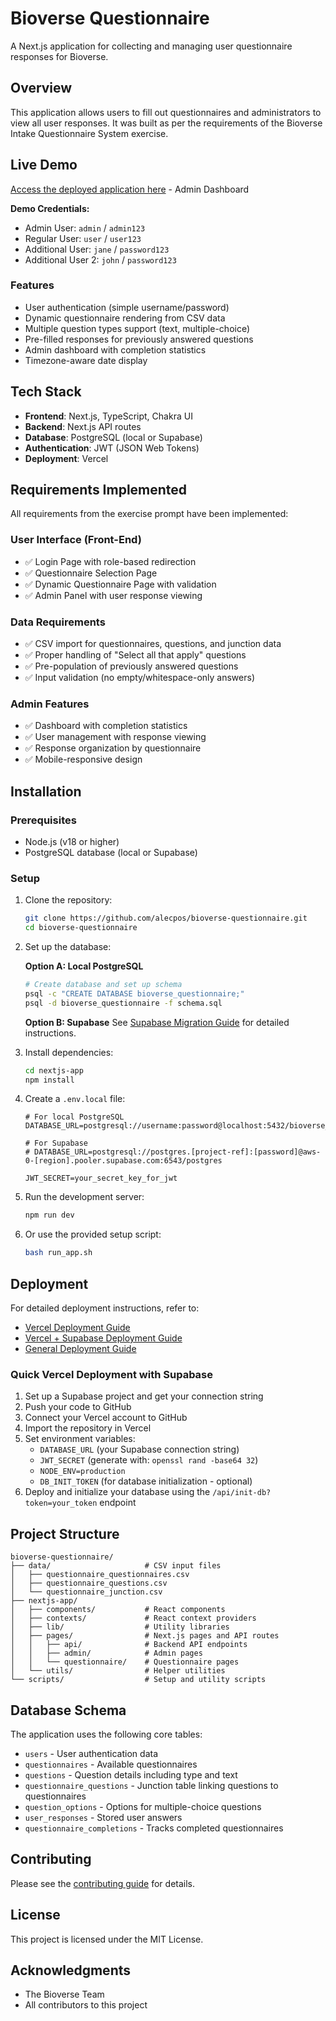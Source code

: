 # Bioverse Questionnaire

A Next.js application for collecting and managing user questionnaire responses for Bioverse.

## Overview

This application allows users to fill out questionnaires and administrators to view all user responses. It was built as per the requirements of the Bioverse Intake Questionnaire System exercise.

## Live Demo

[Access the deployed application here](https://bioverse-questionnaire-pq1d.vercel.app/admin) - Admin Dashboard

**Demo Credentials:**
- Admin User: `admin` / `admin123`
- Regular User: `user` / `user123` 
- Additional User: `jane` / `password123`
- Additional User 2: `john` / `password123`


### Features

- User authentication (simple username/password)
- Dynamic questionnaire rendering from CSV data
- Multiple question types support (text, multiple-choice)
- Pre-filled responses for previously answered questions
- Admin dashboard with completion statistics
- Timezone-aware date display

## Tech Stack

- **Frontend**: Next.js, TypeScript, Chakra UI
- **Backend**: Next.js API routes
- **Database**: PostgreSQL (local or Supabase)
- **Authentication**: JWT (JSON Web Tokens)
- **Deployment**: Vercel

## Requirements Implemented

All requirements from the exercise prompt have been implemented:

### User Interface (Front-End)
- ✅ Login Page with role-based redirection
- ✅ Questionnaire Selection Page
- ✅ Dynamic Questionnaire Page with validation
- ✅ Admin Panel with user response viewing

### Data Requirements
- ✅ CSV import for questionnaires, questions, and junction data
- ✅ Proper handling of "Select all that apply" questions
- ✅ Pre-population of previously answered questions
- ✅ Input validation (no empty/whitespace-only answers)

### Admin Features
- ✅ Dashboard with completion statistics
- ✅ User management with response viewing
- ✅ Response organization by questionnaire
- ✅ Mobile-responsive design

## Installation

### Prerequisites

- Node.js (v18 or higher)
- PostgreSQL database (local or Supabase)

### Setup

1. Clone the repository:
   ```bash
   git clone https://github.com/alecpos/bioverse-questionnaire.git
   cd bioverse-questionnaire
   ```

2. Set up the database:
   
   **Option A: Local PostgreSQL**
   ```bash
   # Create database and set up schema
   psql -c "CREATE DATABASE bioverse_questionnaire;"
   psql -d bioverse_questionnaire -f schema.sql
   ```
   
   **Option B: Supabase**
   See [Supabase Migration Guide](SUPABASE-MIGRATION.md) for detailed instructions.

3. Install dependencies:
   ```bash
   cd nextjs-app
   npm install
   ```

4. Create a `.env.local` file:
   ```
   # For local PostgreSQL
   DATABASE_URL=postgresql://username:password@localhost:5432/bioverse_questionnaire
   
   # For Supabase
   # DATABASE_URL=postgresql://postgres.[project-ref]:[password]@aws-0-[region].pooler.supabase.com:6543/postgres
   
   JWT_SECRET=your_secret_key_for_jwt
   ```

5. Run the development server:
   ```bash
   npm run dev
   ```

6. Or use the provided setup script:
   ```bash
   bash run_app.sh
   ```

## Deployment

For detailed deployment instructions, refer to:
- [Vercel Deployment Guide](deploy-vercel.md)
- [Vercel + Supabase Deployment Guide](VERCEL-SUPABASE-DEPLOYMENT.md)
- [General Deployment Guide](DEPLOYMENT.md)

### Quick Vercel Deployment with Supabase

1. Set up a Supabase project and get your connection string
2. Push your code to GitHub
3. Connect your Vercel account to GitHub
4. Import the repository in Vercel
5. Set environment variables:
   - `DATABASE_URL` (your Supabase connection string)
   - `JWT_SECRET` (generate with: `openssl rand -base64 32`)
   - `NODE_ENV=production`
   - `DB_INIT_TOKEN` (for database initialization - optional)
6. Deploy and initialize your database using the `/api/init-db?token=your_token` endpoint

## Project Structure

```
bioverse-questionnaire/
├── data/                     # CSV input files
│   ├── questionnaire_questionnaires.csv
│   ├── questionnaire_questions.csv
│   └── questionnaire_junction.csv
├── nextjs-app/
│   ├── components/           # React components
│   ├── contexts/             # React context providers
│   ├── lib/                  # Utility libraries
│   ├── pages/                # Next.js pages and API routes
│   │   ├── api/              # Backend API endpoints
│   │   ├── admin/            # Admin pages
│   │   └── questionnaire/    # Questionnaire pages
│   └── utils/                # Helper utilities
└── scripts/                  # Setup and utility scripts
```

## Database Schema

The application uses the following core tables:
- `users` - User authentication data
- `questionnaires` - Available questionnaires
- `questions` - Question details including type and text
- `questionnaire_questions` - Junction table linking questions to questionnaires
- `question_options` - Options for multiple-choice questions
- `user_responses` - Stored user answers
- `questionnaire_completions` - Tracks completed questionnaires

## Contributing

Please see the [contributing guide](CONTRIBUTING.md) for details.

## License

This project is licensed under the MIT License.

## Acknowledgments

- The Bioverse Team
- All contributors to this project

